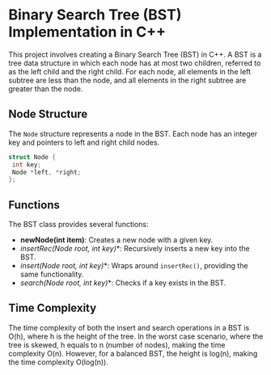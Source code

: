 # Binary Search Tree (BST) Implementation in C++

This project involves creating a Binary Search Tree (BST) in C++. A BST is a tree data structure in which each node has at most two children, referred to as the left child and the right child. For each node, all elements in the left subtree are less than the node, and all elements in the right subtree are greater than the node.

## Node Structure

The `Node` structure represents a node in the BST. Each node has an integer key and pointers to left and right child nodes.

```cpp
struct Node {
 int key;
 Node *left, *right;
};
```

## Functions

The BST class provides several functions:

- **newNode(int item)**: Creates a new node with a given key.
- **insertRec(Node* root, int key)**: Recursively inserts a new key into the BST.
- **insert(Node* root, int key)**: Wraps around `insertRec()`, providing the same functionality.
- **search(Node* root, int key)**: Checks if a key exists in the BST.



## Time Complexity

The time complexity of both the insert and search operations in a BST is O(h), where h is the height of the tree. In the worst case scenario, where the tree is skewed, h equals to n (number of nodes), making the time complexity O(n). However, for a balanced BST, the height is log(n), making the time complexity O(log(n)).

